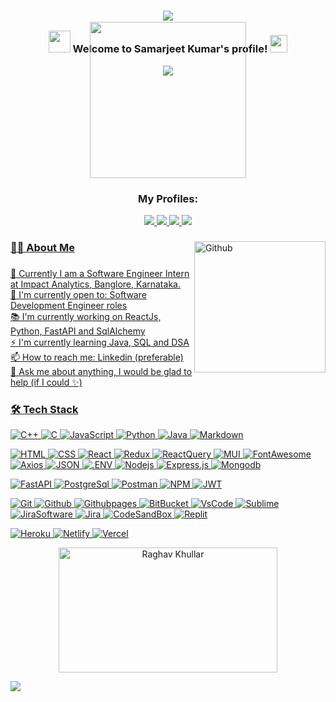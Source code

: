 <h3 align="center">

![](https://capsule-render.vercel.app/api?type=waving&color=gradient&height=100&section=header)


  <img src="https://camo.githubusercontent.com/5bbf8ca61ef5f92684489ace45ad6f45984fff87a621040c62b1fe31e3005ff9/687474703a2f2f692e696d6775722e636f6d2f436a34724d72532e676966" width="35">
  Welcome to Samarjeet Kumar's profile!
  <img src="https://media.giphy.com/media/hvRJCLFzcasrR4ia7z/giphy.gif" width="28">
</h3>
<p align="center">
  <a href="https://github.com/CodeWhiteWeb/CodeWhiteWeb"><img src="https://readme-typing-svg.herokuapp.com?color=%2336BCF7&center=true&vCenter=true&lines=Hi+%2C+welcome+to+my+Github+page;I+am+Samarjeet+Kumar;I+am+a+Software+Engineer,;Full+stack+Developer;Fitness+freak"></a>
</p>
<div align="center" >
  <img height="250" src="https://camo.githubusercontent.com/992babdffd8c74a1502de375fbdf7e4d54773242/68747470733a2f2f6d656469612e67697068792e636f6d2f6d656469612f53576f536b4e36447854737a71494b4571762f67697068792e676966" style="margin-top: -100px" />
</div>

<h3 align ="center">My Profiles:</h3>

<div align="center">
<!--   <img src="https://img.shields.io/static/v1?message=LinkedIn&logo=linkedin&label=&color=0077B5&logoColor=white&labelColor=&style=for-the-badge" height="25" alt="linkedin logo"  /> -->
  <a href="https://www.linkedin.com/in/samarjeet-kumar-8236a0196/"><img src ="https://img.shields.io/badge/LinkedIn-0077B5?style=for-the-badge&logo=linkedin&logoColor=white"> 
  <a href="https://leetcode.com/hackmeup098/"><img src ="https://img.shields.io/badge/-LeetCode-FFA116?style=for-the-badge&logo=LeetCode&logoColor=black">
  <a href="https://codeforces.com/profile/rocksamar496"><img src ="https://img.shields.io/badge/Codeforces-445f9d?style=for-the-badge&logo=Codeforces&logoColor=white">
  <a href="https://auth.geeksforgeeks.org/user/samar001123"><img src ="https://img.shields.io/badge/GeeksforGeeks-2F8D46.svg?style=for-the-badge&logo=GeeksforGeeks&logoColor=white">
  
  
</div>

<img align="right" alt="Github" src="https://octodex.github.com/images/daftpunktocat-thomas.gif" height="210px" width="210px" />

<h3 align="left">👩‍💻  About Me</h3>

###

<p align="left">
  🔭 Currently I am a Software Engineer Intern at Impact Analytics, Banglore, Karnataka. <br>
  🙌 I'm currently open to: Software Development Engineer roles <br>
  📚 I'm currently working on ReactJs, Python, FastAPI and SqlAlchemy<br>
  ⚡ I'm currently learning Java, SQL and DSA <br>
  📫 How to reach me: Linkedin (preferable)<br>
  💬 Ask me about anything, I would be glad to help (if I could ✨)
</p>



<h3 align="left">🛠 Tech Stack</h3>

![C++](https://img.shields.io/badge/C++-00599C.svg?style=for-the-badge&logo=C++&logoColor=white)
![C](https://img.shields.io/badge/C-A8B9CC.svg?style=for-the-badge&logo=C&logoColor=black)
![JavaScript](https://img.shields.io/badge/JavaScript-F7DF1E.svg?style=for-the-badge&logo=JavaScript&logoColor=black)
![Python](https://img.shields.io/badge/Python-3776AB.svg?style=for-the-badge&logo=Python&logoColor=white)
![Java](https://img.shields.io/badge/java-%23ED8B00.svg?style=for-the-badge&logo=java&logoColor=white)
![Markdown](https://img.shields.io/badge/Markdown-000000.svg?style=for-the-badge&logo=Markdown&logoColor=white)


![HTML](https://img.shields.io/badge/HTML5-E34F26.svg?style=for-the-badge&logo=HTML5&logoColor=white)
![CSS](https://img.shields.io/badge/CSS3-1572B6.svg?style=for-the-badge&logo=CSS3&logoColor=white)
![React](https://img.shields.io/badge/React-20232A?style=for-the-badge&logo=react&logoColor=61DAFB)
![Redux](https://img.shields.io/badge/Redux-764ABC.svg?style=for-the-badge&logo=Redux&logoColor=white)
![ReactQuery](https://img.shields.io/badge/React%20Query-FF4154.svg?style=for-the-badge&logo=React-Query&logoColor=white)
![MUI](https://img.shields.io/badge/Material%20UI-007FFF?style=for-the-badge&logo=mui&logoColor=white)
![FontAwesome](https://img.shields.io/badge/Font_Awesome-339AF0?style=for-the-badge&logo=fontawesome&logoColor=white)
![Axios](https://img.shields.io/badge/Axios-5A29E4.svg?style=for-the-badge&logo=Axios&logoColor=white)
![JSON](https://img.shields.io/badge/JSON-000000.svg?style=for-the-badge&logo=JSON&logoColor=white)
![.ENV](https://img.shields.io/badge/.ENV-ECD53F.svg?style=for-the-badge&logo=dotenv&logoColor=black)
![Nodejs](https://img.shields.io/badge/Node.js-339933.svg?style=for-the-badge&logo=nodedotjs&logoColor=white)
![Express.js](https://img.shields.io/badge/Express.js-404D59?style=for-the-badge)
![Mongodb](https://img.shields.io/badge/MongoDB-47A248.svg?style=for-the-badge&logo=MongoDB&logoColor=white)


![FastAPI](https://img.shields.io/badge/FastAPI-009688.svg?style=for-the-badge&logo=FastAPI&logoColor=white)
![PostgreSql](https://img.shields.io/badge/PostgreSQL-4169E1.svg?style=for-the-badge&logo=PostgreSQL&logoColor=white)
![Postman](https://img.shields.io/badge/Postman-FF6C37.svg?style=for-the-badge&logo=Postman&logoColor=white)
![NPM](https://img.shields.io/badge/npm-CB3837?style=for-the-badge&logo=npm&logoColor=white)
![JWT](https://img.shields.io/badge/JWT-000000?style=for-the-badge&logo=JSON%20web%20tokens&logoColor=white)


![Git](https://img.shields.io/badge/Git-F05032.svg?style=for-the-badge&logo=Git&logoColor=white)
![Github](https://img.shields.io/badge/GitHub-181717.svg?style=for-the-badge&logo=GitHub&logoColor=white)
![Githubpages](https://img.shields.io/badge/GitHub%20Pages-222222?style=for-the-badge&logo=GitHub%20Pages&logoColor=white)
![BitBucket](https://img.shields.io/badge/Bitbucket-0052CC.svg?style=for-the-badge&logo=Bitbucket&logoColor=white)
![VsCode](https://img.shields.io/badge/Visual_Studio_Code-0078D4?style=for-the-badge&logo=visual%20studio%20code&logoColor=white)
![Sublime](https://img.shields.io/badge/sublime_text-%23575757.svg?&style=for-the-badge&logo=sublime-text&logoColor=important)
![JiraSoftware](https://img.shields.io/badge/Jira%20Software-0052CC.svg?style=for-the-badge&logo=Jira-Software&logoColor=white)
![Jira](https://img.shields.io/badge/Jira-0052CC.svg?style=for-the-badge&logo=Jira&logoColor=white)
![CodeSandBox](https://img.shields.io/badge/Codesandbox-000000?style=for-the-badge&logo=CodeSandbox&logoColor=white)
![Replit](https://img.shields.io/badge/Replit-F26207.svg?style=for-the-badge&logo=Replit&logoColor=white)

![Heroku](https://img.shields.io/badge/Heroku-430098?style=for-the-badge&logo=heroku&logoColor=white)
![Netlify](https://img.shields.io/badge/Netlify-00C7B7?style=for-the-badge&logo=netlify&logoColor=white)
![Vercel](https://img.shields.io/badge/Vercel-000000?style=for-the-badge&logo=vercel&logoColor=white)

<div align="center">
<img src="https://github.com/raghavk16/raghavk16/blob/master/connected.gif" alt="Raghav Khullar" width="350" height="200" />
</div>



   
![](https://capsule-render.vercel.app/api?type=waving&color=gradient&height=100&section=footer)
